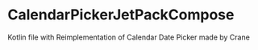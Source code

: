 # CalendarPickerJetPackCompose
Kotlin file with Reimplementation of Calendar Date Picker made by Crane
